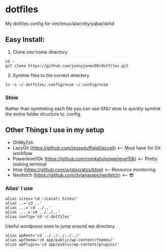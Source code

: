 # dotfiles
 My dotfiles config for vim/tmux/alacritty/yabai/skhd

## Easy Install:

1) Clone into home directory
```
cd ~
git clone https://github.com/jonnyjones99/dotfiles.git
```

2) Symlink files to the correct directory
```
ln -s ~/.dotfiles/.config/nvim ~/.config/nvim
```

### Stow
Rather than symlinking each file you can use GNU stow to quickly symlink the entire folder structure to .config.


## Other Things I use in my setup
- OhMyZsh
- LazyGit (https://github.com/jesseduffield/lazygit) <-- Must have for Git workflow 
- Powerlevel10k (https://github.com/romkatv/powerlevel10k) <-- Pretty looking terminal
- btop (https://github.com/aristocratos/btop) <-- Resource monitoring
- Neofetch (https://github.com/dylanaraps/neofetch) <-- :sunglasses:


### Alias' I use
```
alias sites='cd ~/Local\ Sites/'
alias ..='cd ..'
alias ...='cd ../..'
alias ....='cd ../../..'
alias config='cd ~/.dotfiles'
```

Useful wordpress ones to jump around wp directory
```
alias wpRoot='cd ../../../../../'
alias wpTheme='cd app/public/wp-content/themes/'
alias wpPlugin='cd app/public/wp-content/plugins/'
```
